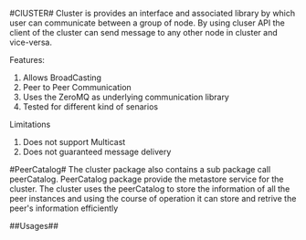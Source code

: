 #ClUSTER#
Cluster is provides an interface and associated library by which user can communicate between a group of node. By using cluser API the client of the cluster can send message to any other node in cluster and vice-versa. 

Features: 
1. Allows BroadCasting
2. Peer to Peer Communication
3. Uses the ZeroMQ as underlying communication library
4. Tested for different kind of senarios

Limitations
1. Does not support  Multicast
2. Does not guaranteed message delivery

#PeerCatalog#
The cluster package also contains a sub package call peerCatalog. PeerCatalog package provide the metastore service for the cluster. The cluster uses the peerCatalog to store the information of all the peer instances and using the course of operation it can store and retrive the peer's information efficiently 

##Usages##





